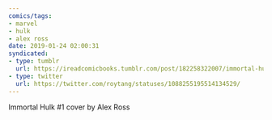 ```yaml
---
comics/tags:
- marvel
- hulk
- alex ross
date: 2019-01-24 02:00:31
syndicated:
- type: tumblr
  url: https://ireadcomicbooks.tumblr.com/post/182258322007/immortal-hulk-1-cover-by-alex-ross
- type: twitter
  url: https://twitter.com/roytang/statuses/1088255195514134529/
---
```


Immortal Hulk #1 cover by Alex Ross